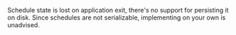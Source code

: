 Schedule state is lost on application exit, there's no support for persisting it on disk. Since schedules are not serializable, implementing on your own is unadvised.
